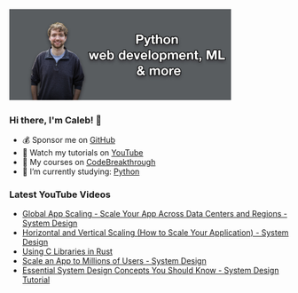 <img src="github-cover-photo-my-face.jpg" width="400px" />

### Hi there, I'm Caleb! 🍛

- 💰 Sponsor me on [GitHub](https://github.com/sponsors/CalebCurry)
- 🎥 Watch my tutorials on [YouTube](https://www.youtube.com/calebthevideomaker2)
- 📗 My courses on [CodeBreakthrough](https://www.codebreakthrough.com)
- 🤔 I’m currently studying: [Python](https://www.youtube.com/watch?v=s3IvdkCq2_c&t=4254s)

### Latest YouTube Videos
<!-- YOUTUBE:START -->
- [Global App Scaling - Scale Your App Across Data Centers and Regions - System Design](https://www.youtube.com/watch?v=syAUXNxAiHs)
- [Horizontal and Vertical Scaling &lpar;How to Scale Your Application&rpar; - System Design](https://www.youtube.com/watch?v=XqzoUlmJrB4)
- [Using C Libraries in Rust](https://www.youtube.com/watch?v=UpmFxJDcFfo)
- [Scale an App to Millions of Users - System Design](https://www.youtube.com/watch?v=tjubQ97lxA4)
- [Essential System Design Concepts You Should Know - System Design Tutorial](https://www.youtube.com/watch?v=uxskKNcsFLU)
<!-- YOUTUBE:END -->
